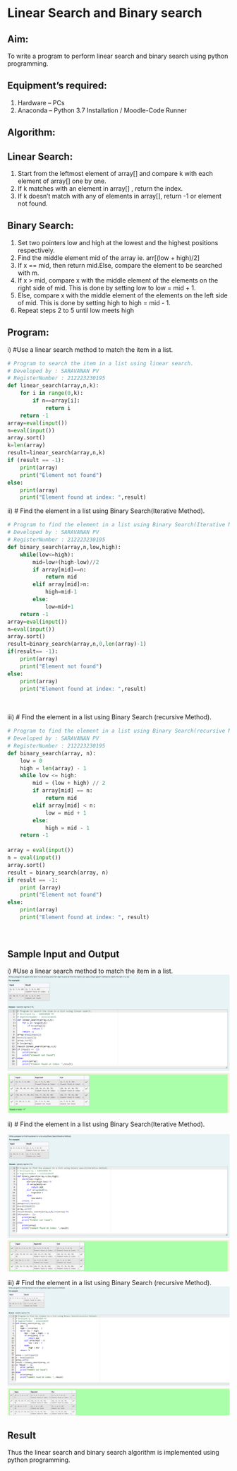 # Linear Search and Binary search

## Aim:

To write a program to perform linear search and binary search using python programming.

## Equipment’s required:

1. Hardware – PCs
2. Anaconda – Python 3.7 Installation / Moodle-Code Runner

## Algorithm:

## Linear Search:

1. Start from the leftmost element of array[] and compare k with each element of array[] one by one.
2. If k matches with an element in array[] , return the index.
3. If k doesn’t match with any of elements in array[], return -1 or element not found.

## Binary Search:

1. Set two pointers low and high at the lowest and the highest positions respectively.
2. Find the middle element mid of the array ie. arr[(low + high)/2]
3. If x == mid, then return mid.Else, compare the element to be searched with m.
4. If x > mid, compare x with the middle element of the elements on the right side of mid. This is done by setting low to low = mid + 1.
5. Else, compare x with the middle element of the elements on the left side of mid. This is done by setting high to high = mid - 1.
6. Repeat steps 2 to 5 until low meets high

## Program:

i) #Use a linear search method to match the item in a list.

```python
# Program to search the item in a list using linear search.
# Developed by : SARAVANAN PV
# RegisterNumber : 212223230195
def linear_search(array,n,k):
    for i in range(0,k):
        if n==array[i]:
            return i
    return -1
array=eval(input())
n=eval(input())
array.sort()
k=len(array)
result=linear_search(array,n,k)
if (result == -1):
    print(array)
    print("Element not found")
else:
    print(array)
    print("Element found at index: ",result)


```

ii) # Find the element in a list using Binary Search(Iterative Method).

```python
# Program to find the element in a list using Binary Search(Iterative Method).
# Developed by : SARAVANAN PV
# RegisterNumber : 212223230195
def binary_search(array,n,low,high):
    while(low<=high):
        mid=low+(high-low)//2
        if array[mid]==n:
            return mid
        elif array[mid]>n:
            high=mid-1
        else:
            low=mid+1
    return -1
array=eval(input())
n=eval(input())
array.sort()
result=binary_search(array,n,0,len(array)-1)
if(result== -1):
    print(array)
    print("Element not found")
else:
    print(array)
    print("Element found at index: ",result)




```

iii) # Find the element in a list using Binary Search (recursive Method).

```python
# Program to find the element in a list using Binary Search(recursive Method).
# Developed by : SARAVANAN PV
# RegisterNumber : 212223230195
def binary_search(array, n):
    low = 0
    high = len(array) - 1
    while low <= high:
        mid = (low + high) // 2
        if array[mid] == n:
            return mid
        elif array[mid] < n:
            low = mid + 1
        else:
            high = mid - 1
    return -1

array = eval(input())
n = eval(input())
array.sort()
result = binary_search(array, n)
if result == -1:
    print (array)
    print("Element not found")
else:
    print(array)
    print("Element found at index: ", result)




```

## Sample Input and Output

i) #Use a linear search method to match the item in a list.
![output](linear_search.png)

ii) # Find the element in a list using Binary Search(Iterative Method).

![output](iterative_method.png)

iii) # Find the element in a list using Binary Search (recursive Method).
![output](<recursive method.png>)

## Result

Thus the linear search and binary search algorithm is implemented using python programming.

